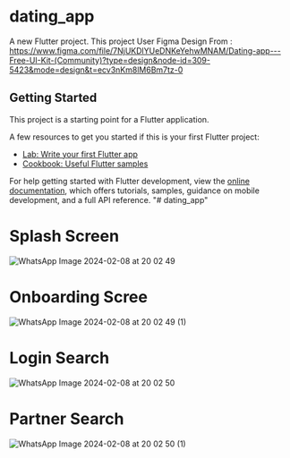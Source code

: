 # dating_app

A new Flutter project.
This project User Figma Design From : 
https://www.figma.com/file/7NjUKDlYUeDNKeYehwMNAM/Dating-app---Free-UI-Kit-(Community)?type=design&node-id=309-5423&mode=design&t=ecv3nKm8lM6Bm7tz-0

## Getting Started

This project is a starting point for a Flutter application.

A few resources to get you started if this is your first Flutter project:

- [Lab: Write your first Flutter app](https://docs.flutter.dev/get-started/codelab)
- [Cookbook: Useful Flutter samples](https://docs.flutter.dev/cookbook)

For help getting started with Flutter development, view the
[online documentation](https://docs.flutter.dev/), which offers tutorials,
samples, guidance on mobile development, and a full API reference.
"# dating_app" 
# Splash Screen
![WhatsApp Image 2024-02-08 at 20 02 49](https://github.com/Noerz/dating_app/assets/43598721/6efe1dc1-7f94-42e2-8d1b-4ea08efdca48)
# Onboarding Scree
![WhatsApp Image 2024-02-08 at 20 02 49 (1)](https://github.com/Noerz/dating_app/assets/43598721/29c54628-578f-4f7d-92e1-a963529cdbf1)

# Login Search
![WhatsApp Image 2024-02-08 at 20 02 50](https://github.com/Noerz/dating_app/assets/43598721/28b3b11c-dd64-4436-9d87-e0498027350c)

# Partner Search
![WhatsApp Image 2024-02-08 at 20 02 50 (1)](https://github.com/Noerz/dating_app/assets/43598721/dea47d45-8c39-484f-85c9-563c3fcd18bd)
